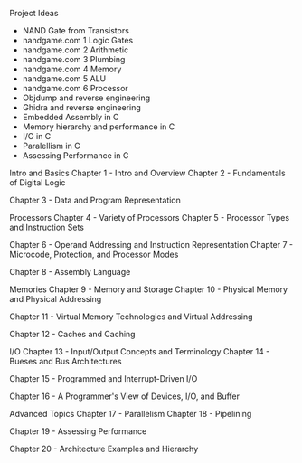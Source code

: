 Project Ideas

- NAND Gate from Transistors
- nandgame.com 1 Logic Gates
- nandgame.com 2 Arithmetic
- nandgame.com 3 Plumbing
- nandgame.com 4 Memory
- nandgame.com 5 ALU
- nandgame.com 6 Processor
- Objdump and reverse engineering
- Ghidra and reverse engineering
- Embedded Assembly in C
- Memory hierarchy and performance in C
- I/O in C
- Paralellism in C
- Assessing Performance in C

Intro and Basics
Chapter 1 - Intro and Overview
Chapter 2 - Fundamentals of Digital Logic

Chapter 3 - Data and Program Representation

Processors
Chapter 4 - Variety of Processors
Chapter 5 - Processor Types and Instruction Sets

Chapter 6 - Operand Addressing and Instruction Representation
Chapter 7 - Microcode, Protection, and Processor Modes

Chapter 8 - Assembly Language

Memories
Chapter 9 - Memory and Storage
Chapter 10 - Physical Memory and Physical Addressing

Chapter 11 - Virtual Memory Technologies and Virtual Addressing

Chapter 12 - Caches and Caching

I/O
Chapter 13 - Input/Output Concepts and Terminology
Chapter 14 - Bueses and Bus Architectures

Chapter 15 - Programmed and Interrupt-Driven I/O

Chapter 16 - A Programmer's View of Devices, I/O, and Buffer

Advanced Topics
Chapter 17 - Parallelism
Chapter 18 - Pipelining

Chapter 19 - Assessing Performance

Chapter 20 - Architecture Examples and Hierarchy